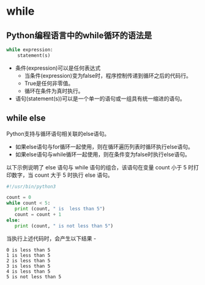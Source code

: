 # while

## Python编程语言中的while循环的语法是
```py
while expression:
    statement(s)
```    
* 条件(expression)可以是任何表达式
  * 当条件(expression)变为false时，程序控制传递到循环之后的代码行。
  * True是任何非零值。
  * 循环在条件为真时执行。
* 语句(statement(s))可以是一个单一的语句或一组具有统一缩进的语句。



## while else

Python支持与循环语句相关联的else语句。
* 如果else语句与for循环一起使用，则在循环遍历列表时循环执行else语句。
* 如果else语句与while循环一起使用，则在条件变为false时执行else语句。

以下示例说明了 else 语句与 while 语句的组合，该语句在变量 count 小于 5 时打印数字，当 count 大于 5 时执行 else 语句。
```py
#!/usr/bin/python3

count = 0
while count < 5:
   print (count, " is  less than 5")
   count = count + 1
else:
   print (count, " is not less than 5")
```
当执行上述代码时，会产生以下结果 -
```
0 is less than 5
1 is less than 5
2 is less than 5
3 is less than 5
4 is less than 5
5 is not less than 5
```

